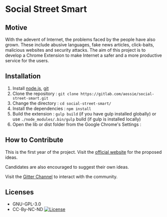 # Social Street Smart

## Motive
With the adevent of Internet, the problems faced by the people have also grown. These include abusive languages, fake news articles, click-baits, malicious websites and security attacks.
The aim of this project is to develop a Chrome Extension to make Internet a safer and a more productive service for the users. 

## Installation

 1. Install [node.js](https://nodejs.org), [git](https://git-scm.com)
 2. Clone the repository : 
 `git clone https://gitlab.com/aossie/social-street-smart.git`
 3. Change the directory : 
`cd social-street-smart/`
 3. Install the dependencies : 
`npm install`
 5. Build the extension : 
`gulp build` (if you have gulp installed globally) or use `./node_modules/.bin/gulp` build (if gulp is installed locally)
 6. Open the lib or dist folder from the Google Chrome's Settings :

## How to Contribute 
This is the first year of the project. Visit the [official website](http://aossie.gitlab.io) for the proposed ideas.

Candidates are also encouraged to suggest their own ideas.

Visit the [Gitter Channel](https://gitter.im/AOSSIE/SocialStreetSmart) to interact with the community.

## Licenses

* GNU-GPL-3.0
* CC-By-NC-ND [![License](https://i.creativecommons.org/l/by-nc-nd/4.0/88x31.png)](http://creativecommons.org/licenses/by-nc-nd/4.0/)
